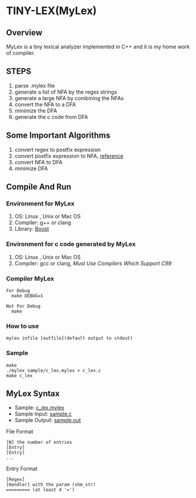 TINY-LEX(MyLex)
========

Overview
--------

MyLex is a tiny lexical analyzer implemented in C++ and it is my home work of
compiler.

STEPS
-----
1. parse .mylex file
2. generate a list of NFA by the regex strings
3. generate a large NFA by combining the NFAs
4. convert the NFA to a DFA
5. minimize the DFA
6. generate the c code from DFA

Some Important Algorithms
-------------------------
1. convert regex to postfix expression
2. convert postfix expression to NFA, [reference](http://swtch.com/~rsc/regexp/regexp1.html)
3. convert NFA to DFA
4. minimize DFA

Compile And Run
---------------

### Environment for MyLex

1. OS: Linux , Unix or Mac OS
2. Compiler: g++ or clang
3. Library: [Boost](http://www.boost.org/)

### Environment for c code generated by MyLex

1. OS: Linux , Unix or Mac OS
2. Compiler: gcc or clang, *Must Use Compilers Which Support C99*

### Compiler MyLex

```
For Debug
  make DEBUG=1

Not For Debug
  make
```

### How to use

```
mylex infile [outfile](default output to stdout)
```

### Sample
```
make
./mylex sample/c_lex.mylex > c_lex.c
make c_lex
```

MyLex Syntax
------------

* Sample: [c_lex.mylex](https://github.com/sheimi/tiny-lex/blob/master/sample/c_lex.mylex)
* Sample Input: [sample.c](https://github.com/sheimi/tiny-lex/blob/master/sample/sample.c)
* Sample Output: [sample.out](https://github.com/sheimi/tiny-lex/blob/master/sample/sample.out)

File Format
```
[N] the number of entries
[Entry]
[Entry]
...
```

Entry Format

```
[Regex]
[Handler] with the param (shm_str)
========= (at least 4 '=')
```

